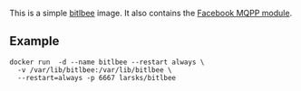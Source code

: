 This is a simple [bitlbee][] image.  It also contains the 
[Facebook MQPP module][fb].

## Example

    docker run  -d --name bitlbee --restart always \
      -v /var/lib/bitlbee:/var/lib/bitlbee \
      --restart=always -p 6667 larsks/bitlbee

[bitlbee]: https://www.bitlbee.org/
[fb]: https://github.com/jgeboski/bitlbee-facebook

